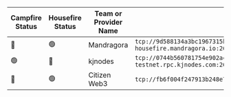 <!--
This table is intended to provide a clear overview of the Tools and Services
available in our community.

Please fill in the columns as follows:

1. **Campfire Status**: Use the appropriate emoji:
   - 🟢 : Live (the service is functional and accessible)
   - 🔴 : Offline (the service is temporarily unavailable)
   - 🛠️ : Under Maintenance (the service is being updated or repaired)

2. **Housefire Status**: Use the same emojis as above to indicate the current status of the service for this specific env.

3. **Team or Provider Name**: The name of the team or the provider responsible for the service.

4. **Peer Address**: The peer address.

**Note:** To add a new row, just copy an existing line and replace the details, ensuring you keep the "|" character as a column separator.
-->

| Campfire Status | Housefire Status | Team or Provider Name | Peer Address             | 
|-----------------|------------------|-----------|-----------------|
|🔴|🟢|Mandragora|`tcp://9d588134a3bc1967315b27930ca95846f4373aab@namada-peer-housefire.mandragora.io:26656`|
|🟢|🔴|kjnodes|`tcp://0744b560781754e902acfad362546819f998ba6b@namada-testnet.rpc.kjnodes.com:26756`|
|🔴|🟢|Citizen Web3|`tcp://fb6f004f247913b248e71f405f11f2e1c785ce08@168.119.37.164:31656`|
